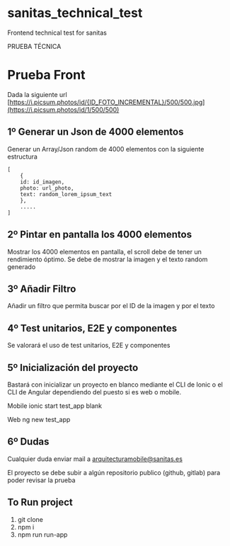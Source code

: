 # sanitas_technical_test
 Frontend technical test for sanitas
 
PRUEBA TÉCNICA

# Prueba Front

Dada la siguiente url
[https://i.picsum.photos/id/{ID_FOTO_INCREMENTAL}/500/500.jpg](https://i.picsum.photos/id/1/500/500)

## 1º Generar un Json de 4000 elementos

Generar un Array/Json random de 4000 elementos con la siguiente estructura

    [
        {
    	id: id_imagen,
    	photo: url_photo,
    	text: random_lorem_ipsum_text
    	},
    	.....
    ]

## 2º Pintar en pantalla los 4000 elementos

Mostrar los 4000 elementos en pantalla, el scroll debe de tener un rendimiento óptimo.
Se debe de mostrar la imagen y el texto random generado

## 3º Añadir Filtro

Añadir un filtro que permita buscar por el ID de la imagen y por el texto

## 4º Test unitarios, E2E y componentes

Se valorará el uso de test unitarios, E2E y componentes

## 5º Inicialización del proyecto

Bastará con inicializar un proyecto en blanco mediante el CLI de Ionic o el CLI de Angular dependiendo del puesto si es web o mobile.

Mobile
ionic start test_app blank

Web
ng new test_app

## 6º Dudas

Cualquier duda enviar mail a arquitecturamobile@sanitas.es

El proyecto se debe subir a algún repositorio publico (github, gitlab) para poder revisar la prueba

## To Run project

1) git clone
2) npm i
3) npm run run-app
